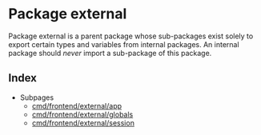 # Package external

Package external is a parent package whose sub-packages exist solely to export certain types and variables from internal packages. An internal package should *never* import a sub-package of this package. 

## Index

* Subpages
  * [cmd/frontend/external/app](external/app.md)
  * [cmd/frontend/external/globals](external/globals.md)
  * [cmd/frontend/external/session](external/session.md)


